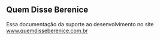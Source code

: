 ﻿## Quem Disse Berenice

Essa documentação da suporte ao desenvolvimento no site www.quemdisseberenice.com.br